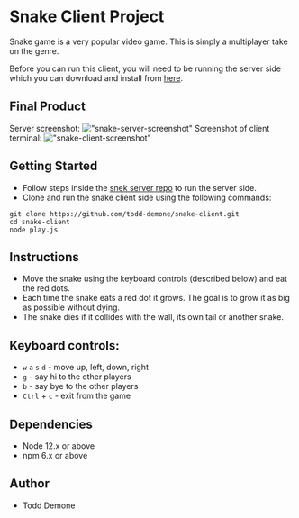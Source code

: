 # Snake Client Project

Snake game is a very popular video game. This is simply a multiplayer take on the genre.

Before you can run this client, you will need to be running the server side which you can download and install from [here](https://github.com/lighthouse-labs/snek-multiplayer). 

## Final Product
Server screenshot:
!["snake-server-screenshot"](https://user-images.githubusercontent.com/17071349/142240185-ca2aaf43-6ecd-46be-a762-08b4e612c856.png)
Screenshot of client terminal:
!["snake-client-screenshot"](https://user-images.githubusercontent.com/17071349/142238196-85ce65fe-50b0-4fad-b172-b3786e011803.png)


## Getting Started

- Follow steps inside the [snek server repo](https://github.com/lighthouse-labs/snek-multiplayer) to run the server side.
- Clone and run the snake client side using the following commands:
```
git clone https://github.com/todd-demone/snake-client.git
cd snake-client
node play.js
```

## Instructions
- Move the snake using the keyboard controls (described below) and eat the red dots.
- Each time the snake eats a red dot it grows. The goal is to grow it as big as possible without dying.
- The snake dies if it collides with the wall, its own tail or another snake.

## Keyboard controls:
  - `w` `a` `s` `d` - move up, left, down, right
  - `g` - say hi to the other players
  - `b` - say bye to the other players
  - `Ctrl` + `c` - exit from the game

## Dependencies
- Node 12.x or above
- npm 6.x or above

## Author
- Todd Demone
